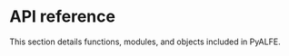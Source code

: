 # API reference

This section details functions, modules, and objects included in PyALFE.

```{tableofcontents}
```
